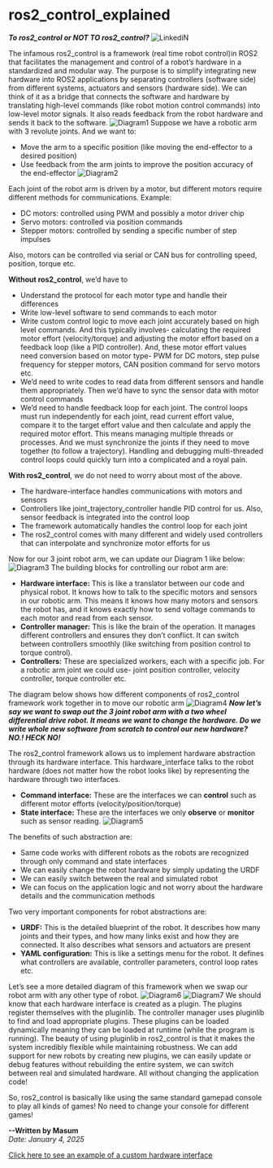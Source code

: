 # ros2_control_explained
***To ros2_control or NOT TO ros2_control?***
![LinkediN](https://github.com/user-attachments/assets/71c82381-b620-4359-bd49-dc7f866604d4)


The infamous ros2_control is a framework (real time robot control)in ROS2 that facilitates the management and control of a robot’s hardware in a standardized and modular way. The purpose is to simplify integrating new hardware into ROS2 applications by separating controllers (software side) from different systems, actuators and sensors (hardware side). We can think of it as a bridge that connects the software and hardware by translating high-level commands (like robot motion control commands) into low-level motor signals. It also reads feedback from the robot hardware and sends it back to the software.
![Diagram1](https://github.com/user-attachments/assets/ea479bb6-e2e2-4fd9-ad8c-1d3b28e3ac10)
Suppose we have a robotic arm with 3 revolute joints. And we want to:

- Move the arm to a specific position (like moving the end-effector to a desired position)
- Use feedback from the arm joints to improve the position accuracy of the end-effector
![Diagram2](https://github.com/user-attachments/assets/0c5d162b-8457-4311-a778-feee45828f6f)

Each joint of the robot arm is driven by a motor, but different motors require different methods for communications. Example:

- DC motors: controlled using PWM and possibly a motor driver chip
- Servo motors: controlled via position commands
- Stepper motors: controlled by sending a specific number of step impulses

Also, motors can be controlled via serial or CAN bus for controlling speed, position, torque etc.

**Without ros2_control**, we’d have to

- Understand the protocol for each motor type and handle their differences
- Write low-level software to send commands to each motor
- Write custom control logic to move each joint accurately based on high level commands. And this typically involves- calculating the required motor effort (velocity/torque) and adjusting the motor effort based on a feedback loop (like a PID controller). And, these motor effort values need conversion based on motor type- PWM for DC motors, step pulse frequency for stepper motors, CAN position command for servo motors etc.
- We’d need to write codes to read data from different sensors and handle them appropriately. Then we’d have to sync the sensor data with motor control commands
- We’d need to handle feedback loop for each joint. The control loops must run independently for each joint, read current effort value, compare it to the target effort value and then calculate and apply the required motor effort. This means managing multiple threads or processes. And we must synchronize the joints if they need to move together (to follow a trajectory). Handling and debugging multi-threaded control loops could quickly turn into a complicated and a royal pain.

**With ros2_control**, we do not need to worry about most of the above.

- The hardware-interface handles communications with motors and sensors
- Controllers like joint_trajectory_controller handle PID control for us. Also, sensor feedback is integrated into the control loop
- The framework automatically handles the control loop for each joint
- The ros2_control comes with many different and widely used controllers that can interpolate and synchronize motor efforts for us

Now for our 3 joint robot arm, we can update our Diagram 1 like below:
![Diagram3](https://github.com/user-attachments/assets/267d3b4f-fd37-49b8-a06f-436c9c123721)
The building blocks for controlling our robot arm are:

- **Hardware interface:** This is like a translator between our code and physical robot. It knows how to talk to the specific motors and sensors in our robotic arm. This means it knows how many motors and sensors the robot has, and it knows exactly how to send voltage commands to each motor and read from each sensor.
- **Controller manager:** This is like the brain of the operation. It manages different controllers and ensures they don’t conflict. It can switch between controllers smoothly (like switching from position control to torque control).
- **Controllers:** These are specialized workers, each with a specific job. For a robotic arm joint we could use- joint position controller, velocity controller, torque controller etc.

The diagram below shows how different components of ros2_control framework work together in to move our robotic arm
![Diagram4](https://github.com/user-attachments/assets/97cabf61-aa31-4085-9949-937a8c58928a)
***Now let’s say we want to swap out the 3 joint robot arm with a two wheel differential drive robot. It means we want to change the hardware. Do we write whole new software from scratch to control our new hardware? NO.! HECK NO!***

The ros2_control framework allows us to implement hardware abstraction through its hardware interface. This hardware_interface talks to the robot hardware (does not matter how the robot looks like) by representing the hardware through two interfaces.

- **Command interface:** These are the interfaces we can **control** such as different motor efforts (velocity/position/torque)
- **State interface:** These are the interfaces we only **observe** or **monitor** such as sensor reading.
![Diagram5](https://github.com/user-attachments/assets/70d87404-2bec-4804-8eef-183cc64a08e2)

The benefits of such abstraction are:

- Same code works with different robots as the robots are recognized through only command and state interfaces
- We can easily change the robot hardware by simply updating the URDF 
- We can easily switch between the real and simulated robot
- We can focus on the application logic and not worry about the hardware details and the communication methods

Two very important components for robot abstractions are:

- **URDF:** This is the detailed blueprint of the robot. It describes how many joints and their types, and how many links exist and how they are connected. It also describes what sensors and actuators are present
- **YAML configuration:** This is like a settings menu for the robot. It defines what controllers are available, controller parameters, control loop rates etc.

Let’s see a more detailed diagram of this framework when we swap our robot arm with any other type of robot.
![Diagram6](https://github.com/user-attachments/assets/8d842534-255c-450e-a15b-1ee40f08b1bf)
![Diagram7](https://github.com/user-attachments/assets/4e5d4a28-0ab1-41fb-a4e3-46cd240853e2)
We should know that each hardware interface is created as a plugin. The plugins register themselves with the pluginlib. The controller manager uses pluginlib to find and load appropriate plugins. These plugins can be loaded dynamically meaning they can be loaded at runtime (while the program is running). The beauty of using pluginlib in ros2_control is that it makes the system incredibly flexible while maintaining robustness. We can add support for new robots by creating new plugins, we can easily update or debug features without rebuilding the entire system, we can switch between real and simulated hardware. All without changing the application code!

So, ros2_control is basically like using the same standard gamepad console to play all kinds of games! No need to change your console for different games!

**--Written by Masum**  
*Date: January 4, 2025*

[Click here to see an example of a custom hardware interface](https://github.com/masum919/ros2_control_custom_hardware_interface)

